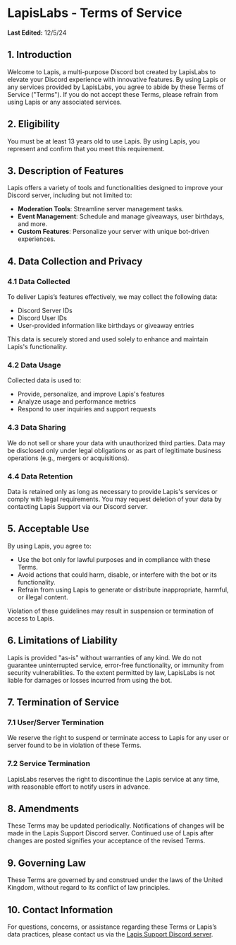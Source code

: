 # LapisLabs - Terms of Service
**Last Edited:** 12/5/24

## 1. Introduction

Welcome to Lapis, a multi-purpose Discord bot created by LapisLabs to elevate your Discord experience with innovative features. By using Lapis or any services provided by LapisLabs, you agree to abide by these Terms of Service ("Terms"). If you do not accept these Terms, please refrain from using Lapis or any associated services.

## 2. Eligibility

You must be at least 13 years old to use Lapis. By using Lapis, you represent and confirm that you meet this requirement.

## 3. Description of Features

Lapis offers a variety of tools and functionalities designed to improve your Discord server, including but not limited to:
- **Moderation Tools**: Streamline server management tasks.
- **Event Management**: Schedule and manage giveaways, user birthdays, and more.
- **Custom Features**: Personalize your server with unique bot-driven experiences.

## 4. Data Collection and Privacy

### 4.1 Data Collected

To deliver Lapis’s features effectively, we may collect the following data:
- Discord Server IDs
- Discord User IDs
- User-provided information like birthdays or giveaway entries

This data is securely stored and used solely to enhance and maintain Lapis's functionality.

### 4.2 Data Usage

Collected data is used to:
- Provide, personalize, and improve Lapis's features
- Analyze usage and performance metrics
- Respond to user inquiries and support requests

### 4.3 Data Sharing

We do not sell or share your data with unauthorized third parties. Data may be disclosed only under legal obligations or as part of legitimate business operations (e.g., mergers or acquisitions).

### 4.4 Data Retention

Data is retained only as long as necessary to provide Lapis's services or comply with legal requirements. You may request deletion of your data by contacting Lapis Support via our Discord server.

## 5. Acceptable Use

By using Lapis, you agree to:
- Use the bot only for lawful purposes and in compliance with these Terms.
- Avoid actions that could harm, disable, or interfere with the bot or its functionality.
- Refrain from using Lapis to generate or distribute inappropriate, harmful, or illegal content.

Violation of these guidelines may result in suspension or termination of access to Lapis.

## 6. Limitations of Liability

Lapis is provided "as-is" without warranties of any kind. We do not guarantee uninterrupted service, error-free functionality, or immunity from security vulnerabilities. To the extent permitted by law, LapisLabs is not liable for damages or losses incurred from using the bot.

## 7. Termination of Service

### 7.1 User/Server Termination

We reserve the right to suspend or terminate access to Lapis for any user or server found to be in violation of these Terms.

### 7.2 Service Termination

LapisLabs reserves the right to discontinue the Lapis service at any time, with reasonable effort to notify users in advance.

## 8. Amendments

These Terms may be updated periodically. Notifications of changes will be made in the Lapis Support Discord server. Continued use of Lapis after changes are posted signifies your acceptance of the revised Terms.

## 9. Governing Law

These Terms are governed by and construed under the laws of the United Kingdom, without regard to its conflict of law principles.

## 10. Contact Information

For questions, concerns, or assistance regarding these Terms or Lapis’s data practices, please contact us via the [Lapis Support Discord server](https://discord.gg/your-support-link).
